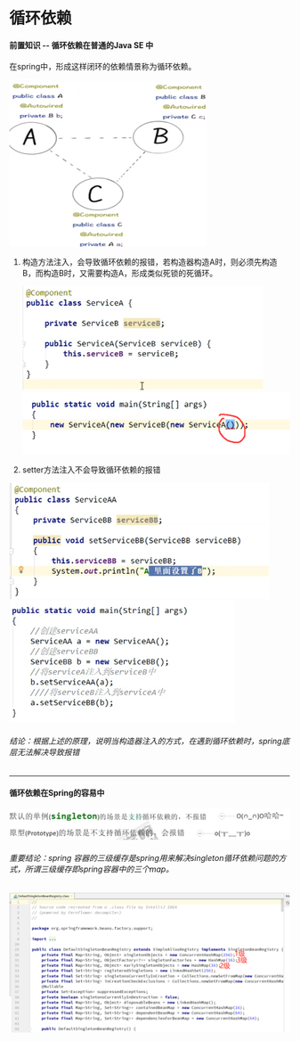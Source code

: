 # 循环依赖

#### 前置知识 -- 循环依赖在普通的Java SE 中

在spring中，形成这样闭环的依赖情景称为循环依赖。

<img src="../cacheimg/image-20201203214431916.png" alt="image-20201203214431916" style="zoom:50%;" />

1.  构造方法注入，会导致循环依赖的报错，若构造器构造A时，则必须先构造B，而构造B时，又需要构造A，形成类似死锁的死循环。

    <img src="../cacheimg/image-20201203221225016.png" alt="image-20201203221225016" style="zoom: 67%;" />

    <img src="../cacheimg/image-20201203221439353.png" alt="image-20201203221439353" style="zoom:67%;" />

2.  setter方法注入不会导致循环依赖的报错

<img src="../cacheimg/image-20201203221504072.png" alt="image-20201203221504072" style="zoom:67%;" />

<img src="../cacheimg/image-20201203221557190.png" alt="image-20201203221557190" style="zoom:67%;" />

###### 结论：根据上述的原理，说明当构造器注入的方式，在遇到循环依赖时，spring底层无法解决导致报错

------

#### 循环依赖在Spring的容易中

![image-20201203222511681](../cacheimg/image-20201203222511681.png)

###### 重要结论：spring 容器的三级缓存是spring用来解决singleton循环依赖问题的方式，所谓三级缓存即spring容器中的三个map。

<img src="../cacheimg/image-20201203224820212.png" alt="image-20201203224820212" style="zoom:67%;" />